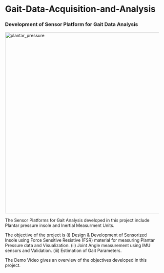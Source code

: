 # Gait-Data-Acquisition-and-Analysis

### Development of Sensor Platform for Gait Data Analysis 



<img width="591" alt="plantar_pressure" src="https://user-images.githubusercontent.com/36731575/40585613-5606d602-61b6-11e8-91ba-c702e85fae17.png">




The Sensor Platforms for Gait Analysis developed in this project include Plantar pressure insole and Inertial Measurment Units.

The objective of the project is (i) Design & Development of Sensorized Insole using Force Sensitive Resistive (FSR) material for measuring Plantar Pressure data and Visualization. (ii) Joint Angle measurement using IMU sensors and Validation. (iii) Estimation of Gait Parameters.

The Demo Video gives an overview of the objectives developed in this project.
